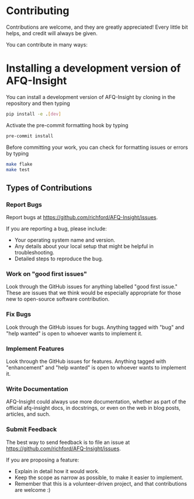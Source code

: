 # Contributing

Contributions are welcome, and they are greatly appreciated! Every little bit
helps, and credit will always be given.

You can contribute in many ways:

# Installing a development version of AFQ-Insight

You can install a development version of AFQ-Insight by cloning in the repository
and then typing

```bash
pip install -e .[dev]
```

Activate the pre-commit formatting hook by typing
```bash
pre-commit install
```

Before committing your work, you can check for formatting issues or errors by typing
```bash
make flake
make test
```

## Types of Contributions

### Report Bugs

Report bugs at https://github.com/richford/AFQ-Insight/issues.

If you are reporting a bug, please include:

- Your operating system name and version.
- Any details about your local setup that might be helpful in troubleshooting.
- Detailed steps to reproduce the bug.

### Work on "good first issues"

Look through the GitHub issues for anything labelled "good first issue." These
are issues that we think would be especially appropriate for those new to
open-source software contribution.

### Fix Bugs

Look through the GitHub issues for bugs. Anything tagged with "bug" and "help
wanted" is open to whoever wants to implement it.

### Implement Features

Look through the GitHub issues for features. Anything tagged with "enhancement"
and "help wanted" is open to whoever wants to implement it.

### Write Documentation

AFQ-Insight could always use more documentation, whether as part of the
official afq-insight docs, in docstrings, or even on the web in blog posts,
articles, and such.

### Submit Feedback

The best way to send feedback is to file an issue at
https://github.com/richford/AFQ-Insight/issues.

If you are proposing a feature:

- Explain in detail how it would work.
- Keep the scope as narrow as possible, to make it easier to implement.
- Remember that this is a volunteer-driven project, and that contributions
  are welcome :)

